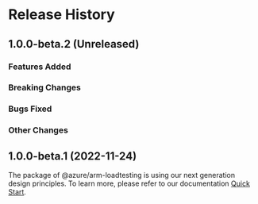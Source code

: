 # Release History

## 1.0.0-beta.2 (Unreleased)

### Features Added

### Breaking Changes

### Bugs Fixed

### Other Changes

## 1.0.0-beta.1 (2022-11-24)

The package of @azure/arm-loadtesting is using our next generation design principles. To learn more, please refer to our documentation [Quick Start](https://aka.ms/js-track2-quickstart).
